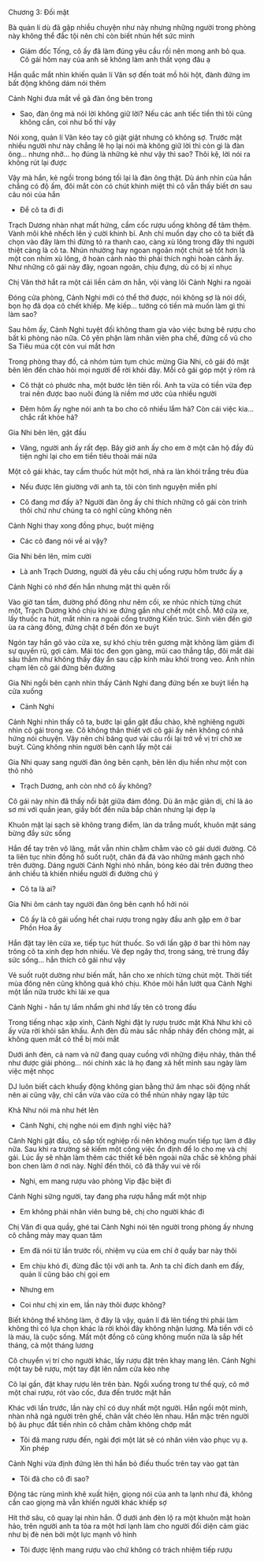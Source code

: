 




Chương 3: Đối mặt

Bà quản lí dù đã gặp nhiều chuyện như này nhưng những người trong phòng này không thể đắc tội nên chỉ còn biết nhún hết sức mình

- Giám đốc Tống, cô ấy đã làm đúng yêu cầu rồi nên mong anh bỏ qua. Cô gái hôm nay của anh sẽ không làm anh thất vọng đâu ạ

Hắn quắc mắt nhìn khiến quản lí Vân sợ đến toát mồ hôi hột, đành đứng im bất động không dám nói thêm

Cảnh Nghi đưa mắt về gã đàn ông bên trong

- Sao, đàn ông mà nói lời không giữ lời? Nếu các anh tiếc tiền thì tôi cũng không cần, coi như bố thí vậy

Nói xong, quản lí Vân kéo tay cô giật giật nhưng cô không sợ. Trước mặt nhiều người như này chẳng lẽ họ lại nói mà không giữ lời thì còn gì là đàn ông... nhưng nhỡ... họ đúng là những kẻ như vậy thì sao? Thôi kệ, lời nói ra không rút lại được

Vậy mà hắn, kẻ ngồi trong bóng tối lại là đàn ông thật. Dù ánh nhìn của hắn chẳng có độ ấm, đôi mắt còn có chút khinh miệt thì cô vẫn thấy biết ơn sau câu nói của hắn

- Để cô ta đi đi

Trạch Dương nhàn nhạt mất hứng, cầm cốc rượu uống không để tâm thêm. Vành môi khẽ nhếch lên ý cười khinh bỉ. Anh chỉ muốn dạy cho cô ta biết đã chọn vào đây làm thì đừng tỏ ra thanh cao, càng xù lông trong đây thì người thiệt càng là cô ta. Nhún nhường hay ngoan ngoãn một chút sẽ tốt hơn là một con nhím xù lông, ở hoàn cảnh nào thì phải thích nghi hoàn cảnh ấy. Như những cô gái này đây, ngoan ngoãn, chịu đựng, dù có bị xỉ nhục

Chị Vân thở hắt ra một cái liền cảm ơn hắn, vội vàng lôi Cảnh Nghi ra ngoài

Đóng cửa phòng, Cảnh Nghi mới có thể thở được, nói không sợ là nói dối, bọn họ đã dọa cô chết khiếp. Mẹ kiếp... tưởng có tiền mà muốn làm gì thì làm sao?

Sau hôm ấy, Cảnh Nghi tuyệt đối không tham gia vào việc bưng bê rượu cho bất kì phòng nào nữa. Cô yên phận làm nhân viên pha chế, đứng cổ vũ cho Sa Tiêu múa cột còn vui mắt hơn

Trong phòng thay đồ, cả nhóm túm tụm chúc mừng Gia Nhi, cô gái đỏ mặt bẽn lẽn đến chào hỏi mọi người để rời khỏi đây. Mỗi cô gái góp một ý rôm rả

- Cô thật có phước nha, một bước lên tiên rồi. Anh ta vừa có tiền vừa đẹp trai nên được bao nuôi đúng là niềm mơ ước của nhiều người

- Đêm hôm ấy nghe nói anh ta bo cho cô nhiều lắm hả? Còn cái việc kia... chắc rất khỏe hả?

Gia Nhi bẽn lẽn, gật đầu

- Vâng, người anh ấy rất đẹp. Bây giờ anh ấy cho em ở một căn hộ đầy đủ tiện nghi lại cho em tiền tiêu thoải mái nữa

Một cô gái khác, tay cầm thuốc hút một hơi, nhả ra làn khói trắng trêu đùa

- Nếu được lên giường với anh ta, tôi còn tình nguyện miễn phí

- Cô đang mơ đấy à? Người đàn ông ấy chỉ thích những cô gái còn trinh thôi chứ như chúng ta có nghĩ cũng không nên

Cảnh Nghi thay xong đồng phục, buột miệng

- Các cô đang nói về ai vậy?

Gia Nhi bẽn lẽn, mỉm cười

- Là anh Trạch Dương, người đã yêu cầu chị uống rượu hôm trước ấy ạ

Cảnh Nghi có nhớ đến hắn nhưng mặt thì quên rồi

Vào giờ tan tầm, đường phố đông như nêm cối, xe nhúc nhích từng chút một, Trạch Dương khó chịu khi xe đứng gần như chết một chỗ. Mở cửa xe, lấy thuốc ra hút, mắt nhìn ra ngoài cổng trường Kiến trúc. Sinh viên đến giờ ùa ra càng đông, đứng chật ở bến đón xe buýt

Ngón tay hắn gõ vào cửa xe, sự khó chịu trên gương mặt không làm giảm đi sự quyến rũ, gợi cảm. Mái tóc đen gọn gàng, mũi cao thẳng tắp, đôi mắt dài sâu thẳm như không thấy đáy ẩn sau cặp kính màu khói trong veo. Ánh nhìn chạm lên cô gái đứng bên đường

Gia Nhi ngồi bên cạnh nhìn thấy Cảnh Nghi đang đứng bến xe buýt liền hạ cửa xuống

- Cảnh Nghi

Cảnh Nghi nhìn thấy cô ta, bước lại gần gật đầu chào, khẽ nghiêng người nhìn cô gái trong xe. Cô không thân thiết với cô gái ấy nên không có nhã hứng nói chuyện. Vậy nên chỉ bâng quơ vài câu rồi lại trở về vị trí chờ xe buýt. Cũng không nhìn người bên cạnh lấy một cái

Gia Nhi quay sang người đàn ông bên cạnh, bẽn lẽn dịu hiền như một con thỏ nhỏ

- Trạch Dương, anh còn nhớ cô ấy không?

Cô gái này nhìn đã thấy nổi bật giữa đám đông. Dù ăn mặc giản dị, chỉ là áo sơ mi với quần jean, giầy bốt đến nửa bắp chân nhưng lại đẹp lạ

Khuôn mặt lại sạch sẽ không trang điểm, làn da trắng muốt, khuôn mặt sáng bừng đầy sức sống

Hắn để tay trên vô lăng, mắt vẫn nhìn chằm chằm vào cô gái dưới đường. Cô ta liên tục nhìn đồng hồ suốt ruột, chân đá đá vào những mảnh gạch nhỏ trên đường. Dáng người Cảnh Nghi nhỏ nhắn, bóng kéo dài trên đường theo ánh chiều tà khiến nhiều người đi đường chú ý

- Cô ta là ai?

Gia Nhi ôm cánh tay người đàn ông bên cạnh hồ hởi nói

- Cô ấy là cô gái uống hết chai rượu trong ngày đầu anh gặp em ở bar Phồn Hoa ấy

Hắn đặt tay lên cửa xe, tiếp tục hút thuốc. So với lần gặp ở bar thì hôm nay trông cô ta xinh đẹp hơn nhiều. Vẻ đẹp ngây thơ, trong sáng, trẻ trung đầy sức sống... hắn thích cô gái như vậy

Vẻ suốt ruột dường như biến mất, hắn cho xe nhích từng chút một. Thời tiết mùa đông nên cũng không quá khó chịu. Khóe môi hắn lướt qua Cảnh Nghi một lần nữa trước khi lái xe qua

Cảnh Nghi - hắn tự lẩm nhẩm ghi nhớ lấy tên cô trong đầu

Trong tiếng nhạc xập xình, Cảnh Nghi đặt ly rượu trước mặt Khả Như khi cô ấy vừa rời khỏi sân khấu. Ánh đèn đủ màu sắc nhấp nháy đến chóng mặt, ai không quen mắt có thể bị mỏi mắt

Dưới ánh đèn, cả nam và nữ đang quay cuồng với những điệu nhảy, thân thể như được giải phóng... nói chính xác là họ đang xả hết mình sau ngày làm việc mệt nhọc

DJ luôn biết cách khuấy động không gian bằng thứ âm nhạc sôi động nhất nên ai cũng vậy, chỉ cần vừa vào cửa có thể nhún nhảy ngay lập tức

Khả Như nói mà như hét lên

- Cảnh Nghi, chị nghe nói em định nghỉ việc hả?

Cảnh Nghi gật đầu, cô sắp tốt nghiệp rồi nên không muốn tiếp tục làm ở đây nữa. Sau khi ra trường sẽ kiếm một công việc ổn định để lo cho mẹ và chị gái. Lúc ấy sẽ nhận làm thêm các thiết kế bên ngoài nữa chắc sẽ không phải bon chen làm ở nơi này. Nghĩ đến thôi, cô đã thấy vui vẻ rồi

- Nghi, em mang rượu vào phòng Vip đặc biệt đi

Cảnh Nghi sững người, tay đang pha rượu hẫng mất một nhịp

- Em không phải nhân viên bưng bê, chị cho người khác đi

Chị Vân đi qua quầy, ghé tai Cảnh Nghi nói tên người trong phòng ấy nhưng cô chẳng mảy may quan tâm

- Em đã nói từ lần trước rồi, nhiệm vụ của em chỉ ở quầy bar này thôi

- Em chịu khó đi, đừng đắc tội với anh ta. Anh ta chỉ đích danh em đấy, quản lí cũng bảo chị gọi em

- Nhưng em

- Coi như chị xin em, lần này thôi được không?

Biết không thể không làm, ở đây là vậy, quản lí đã lên tiếng thì phải làm không thì có lựa chọn khác là rời khỏi đây không nhận lương. Mà tiền với cô là máu, là cuộc sống. Mất một đồng cô cũng không muốn nữa là sắp hết tháng, cả một tháng lương

Cô chuyển vị trí cho người khác, lấy rượu đặt trên khay mang lên. Cảnh Nghi một tay bê rượu, một tay đặt lên nắm cửa kéo nhẹ

Cô lại gần, đặt khay rượu lên trên bàn. Ngồi xuống trong tư thế quỳ, cô mở một chai rượu, rót vào cốc, đưa đến trước mặt hắn

Khác với lần trước, lần này chỉ có duy nhất một người. Hắn ngồi một mình, nhàn nhã ngả người trên ghế, chân vắt chéo lên nhau. Hắn mặc trên người bộ âu phục đắt tiền nhìn cô chằm chằm không chớp mắt

- Tôi đã mang rượu đến, ngài đợi một lát sẽ có nhân viên vào phục vụ ạ. Xin phép

Cảnh Nghi vừa định đứng lên thì hắn bỏ điếu thuốc trên tay vào gạt tàn

- Tôi đã cho cô đi sao?

Động tác rùng mình khẽ xuất hiện, giọng nói của anh ta lạnh như đá, không cần cao giọng mà vẫn khiến người khác khiếp sợ

Hít thở sâu, cô quay lại nhìn hắn. Ở dưới ánh đèn lộ ra một khuôn mặt hoàn hảo, trên người anh ta tỏa ra một hơi lạnh làm cho người đối diện cảm giác như bị đè nén bởi một lực mạnh vô hình

- Tôi được lệnh mang rượu vào chứ không có trách nhiệm tiếp rượu




